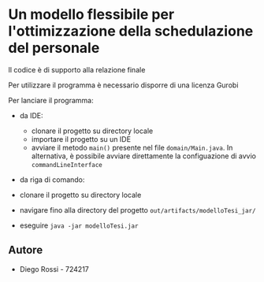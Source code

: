 
# Un modello flessibile per l'ottimizzazione della schedulazione del personale

Il codice è di supporto alla relazione finale

Per utilizzare il programma è necessario disporre di una licenza Gurobi

Per lanciare il programma:
 - da IDE:
   - clonare il progetto su directory locale
   - importare il progetto su un IDE
   - avviare il metodo `main()` presente nel file `domain/Main.java`. In alternativa, è possibile avviare direttamente la configuazione di avvio `commandLineInterface`

- da riga di comando:
 - clonare il progetto su directory locale
 - navigare fino alla directory del progetto `out/artifacts/modelloTesi_jar/`
 - eseguire `java -jar modelloTesi.jar`




## Autore

- Diego Rossi - 724217

